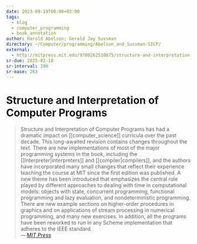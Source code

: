 ```yaml
---
date: 2023-09-19T00:00+03:00
tags:
  - blog
  - computer_programming
  - book_annotation
author: Harold Abelson; Gerald Jay Sussman
directory: ~/Computer/programming/Abelson_and_Sussman-SICP/
external:
  - http://mitpress.mit.edu/9780262510875/structure-and-interpretation-of-computer-programs/
sr-due: 2025-02-18
sr-interval: 390
sr-ease: 263
---
```


# Structure and Interpretation of Computer Programs

> Structure and Interpretation of Computer Programs has had a dramatic impact on
> [[computer_science]] curricula over the past decade. This long-awaited
> revision contains changes throughout the text. There are new implementations
> of most of the major programming systems in the book, including the
> [[Interpreter|interpreters]] and [[compiler|compilers]], and the authors have
> incorporated many small changes that reflect their experience teaching the
> course at MIT since the first edition was published. A new theme has been
> introduced that emphasizes the central role played by different approaches to
> dealing with time in computational models: objects with state, concurrent
> programming, functional programming and lazy evaluation, and nondeterministic
> programming. There are new example sections on higher-order procedures in
> graphics and on applications of stream processing in numerical programming,
> and many new exercises. In addition, all the programs have been reworked to
> run in any Scheme implementation that adheres to the IEEE standard.\
> — <cite>[MIT Press](http://mitpress.mit.edu/9780262510875/structure-and-interpretation-of-computer-programs/)</cite>
